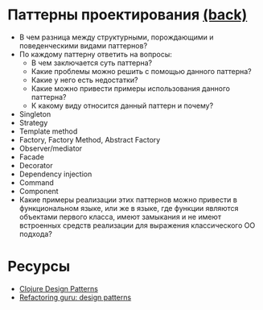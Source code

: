 # Паттерны проектирования [(back)](./readme.md)

* В чем разница между структурными, порождающими и поведенческими видами паттернов?
* По каждому паттерну ответить на вопросы:
  * В чем заключается суть паттерна?
  * Какие проблемы можно решить с помощью данного паттерна?
  * Какие у него есть недостатки?
  * Какие можно привести примеры использования данного паттерна?
  * К какому виду относится данный паттерн и почему?
* Singleton
* Strategy
* Template method
* Factory, Factory Method, Abstract Factory
* Observer/mediator
* Facade
* Decorator
* Dependency injection
* Command
* Component
* Какие примеры реализации этих паттернов можно привести в функциональном языке, или же в языке, где функции являются объектами первого класса, имеют замыкания и не имеют встроенных средств реализации для выражения классического ОО подхода?

# Ресурсы
* [Clojure Design Patterns](http://mishadoff.com/blog/clojure-design-patterns/)
* [Refactoring guru: design patterns](https://refactoring.guru/ru/design-patterns)
